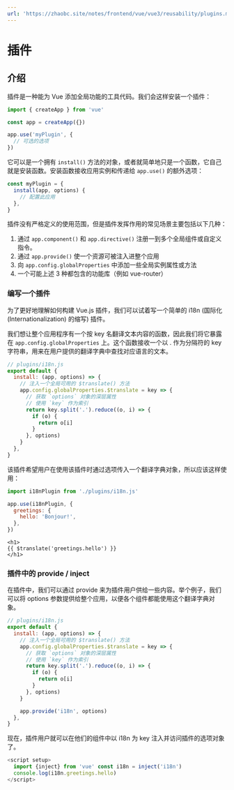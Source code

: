 ```yaml
---
url: 'https://zhaobc.site/notes/frontend/vue/vue3/reusability/plugins.md'
---
```

# 插件

## 介绍

插件是一种能为 Vue 添加全局功能的工具代码。我们会这样安装一个插件：

```js
import { createApp } from 'vue'

const app = createApp({})

app.use('myPlugin', {
  // 可选的选项
})
```

它可以是一个拥有 `install()` 方法的对象，或者就简单地只是一个函数，它自己就是安装函数。安装函数接收应用实例和传递给 `app.use()` 的额外选项：

```js
const myPlugin = {
  install(app, options) {
    // 配置此应用
  },
}
```

插件没有严格定义的使用范围，但是插件发挥作用的常见场景主要包括以下几种：

1. 通过 `app.component()` 和 `app.directive()` 注册一到多个全局组件或自定义指令。
2. 通过 `app.provide()` 使一个资源可被注入进整个应用
3. 向 `app.config.globalProperties` 中添加一些全局实例属性或方法
4. 一个可能上述 3 种都包含的功能库（例如 vue-router）

### 编写一个插件

为了更好地理解如何构建 Vue.js 插件，我们可以试着写一个简单的 i18n (国际化 (Internationalization) 的缩写) 插件。

我们想让整个应用程序有一个按 key 名翻译文本内容的函数，因此我们将它暴露在 `app.config.globalProperties` 上。这个函数接收一个以 . 作为分隔符的 key 字符串，用来在用户提供的翻译字典中查找对应语言的文本。

```js
// plugins/i18n.js
export default {
  install: (app, options) => {
    // 注入一个全局可用的 $translate() 方法
    app.config.globalProperties.$translate = key => {
      // 获取 `options` 对象的深层属性
      // 使用 `key` 作为索引
      return key.split('.').reduce((o, i) => {
        if (o) {
          return o[i]
        }
      }, options)
    }
  },
}
```

该插件希望用户在使用该插件时通过选项传入一个翻译字典对象，所以应该这样使用：

```js
import i18nPlugin from './plugins/i18n.js'

app.use(i18nPlugin, {
  greetings: {
    hello: 'Bonjour!',
  },
})
```

```vue
<h1>
{{ $translate('greetings.hello') }}
</h1>
```

### 插件中的 provide / inject

在插件中，我们可以通过 provide 来为插件用户供给一些内容。举个例子，我们可以将 options 参数提供给整个应用，以便各个组件都能使用这个翻译字典对象。

```js {13}
// plugins/i18n.js
export default {
  install: (app, options) => {
    // 注入一个全局可用的 $translate() 方法
    app.config.globalProperties.$translate = key => {
      // 获取 `options` 对象的深层属性
      // 使用 `key` 作为索引
      return key.split('.').reduce((o, i) => {
        if (o) {
          return o[i]
        }
      }, options)
    }

    app.provide('i18n', options)
  },
}
```

现在，插件用户就可以在他们的组件中以 i18n 为 key 注入并访问插件的选项对象了。

```js
<script setup>
  import {inject} from 'vue' const i18n = inject('i18n')
  console.log(i18n.greetings.hello)
</script>
```
